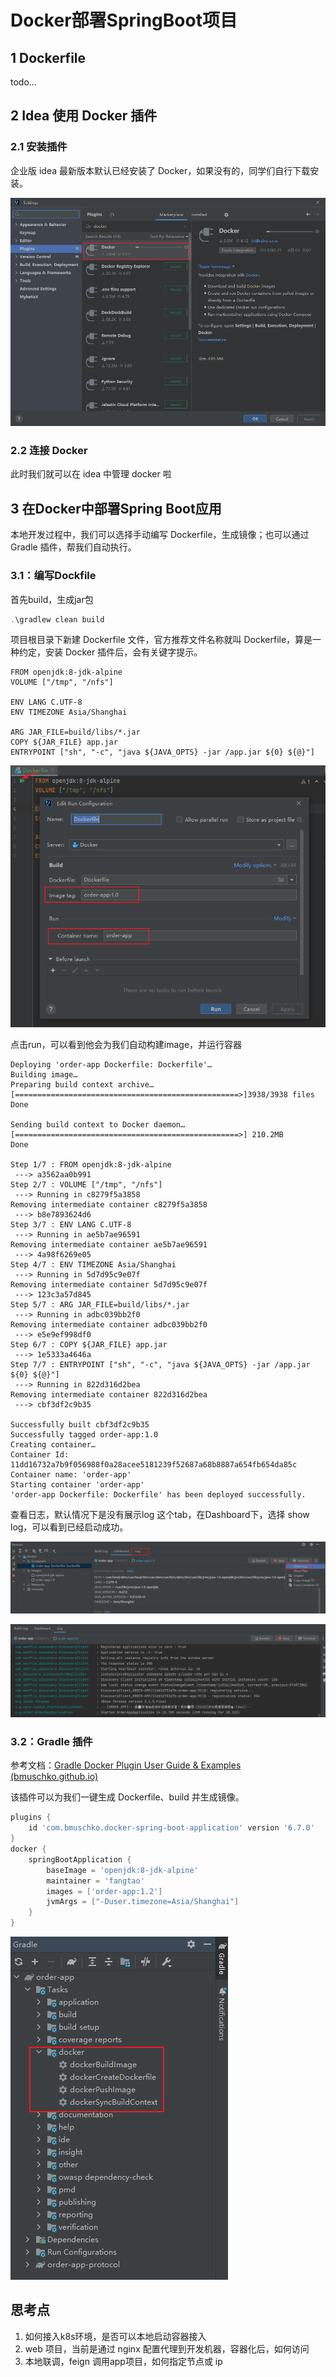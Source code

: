 # Docker部署SpringBoot项目

## 1 Dockerfile

todo...

## 2 Idea 使用 Docker 插件

### 2.1 安装插件

企业版 idea 最新版本默认已经安装了 Docker，如果没有的，同学们自行下载安装。

![image-20220602105845959](./assets/image-20220602105845959.png)

### 2.2 连接 Docker



此时我们就可以在 idea 中管理 docker 啦

## 3 在Docker中部署Spring Boot应用

本地开发过程中，我们可以选择手动编写 Dockerfile，生成镜像；也可以通过 Gradle 插件，帮我们自动执行。

### 3.1：编写Dockfile

首先build，生成jar包

```groovy
.\gradlew clean build
```

项目根目录下新建 Dockerfile 文件，官方推荐文件名称就叫 Dockerfile，算是一种约定，安装 Docker 插件后，会有关键字提示。

```
FROM openjdk:8-jdk-alpine
VOLUME ["/tmp", "/nfs"]
 
ENV LANG C.UTF-8
ENV TIMEZONE Asia/Shanghai
 
ARG JAR_FILE=build/libs/*.jar
COPY ${JAR_FILE} app.jar
ENTRYPOINT ["sh", "-c", "java ${JAVA_OPTS} -jar /app.jar ${0} ${@}"]
```

![image-20220602114547431](./assets/image-20220602114547431.png)

点击run，可以看到他会为我们自动构建image，并运行容器

```
Deploying 'order-app Dockerfile: Dockerfile'…
Building image…
Preparing build context archive…
[==================================================>]3938/3938 files
Done
 
Sending build context to Docker daemon…
[==================================================>] 210.2MB
Done
 
Step 1/7 : FROM openjdk:8-jdk-alpine
 ---> a3562aa0b991
Step 2/7 : VOLUME ["/tmp", "/nfs"]
 ---> Running in c8279f5a3858
Removing intermediate container c8279f5a3858
 ---> b8e7893624d6
Step 3/7 : ENV LANG C.UTF-8
 ---> Running in ae5b7ae96591
Removing intermediate container ae5b7ae96591
 ---> 4a98f6269e05
Step 4/7 : ENV TIMEZONE Asia/Shanghai
 ---> Running in 5d7d95c9e07f
Removing intermediate container 5d7d95c9e07f
 ---> 123c3a57d845
Step 5/7 : ARG JAR_FILE=build/libs/*.jar
 ---> Running in adbc039bb2f0
Removing intermediate container adbc039bb2f0
 ---> e5e9ef998df0
Step 6/7 : COPY ${JAR_FILE} app.jar
 ---> 1e5333a4646a
Step 7/7 : ENTRYPOINT ["sh", "-c", "java ${JAVA_OPTS} -jar /app.jar ${0} ${@}"]
 ---> Running in 822d316d2bea
Removing intermediate container 822d316d2bea
 ---> cbf3df2c9b35
 
Successfully built cbf3df2c9b35
Successfully tagged order-app:1.0
Creating container…
Container Id: 11dd16732a7b9f056988f0a28acee5181239f52687a68b8887a654fb654da85c
Container name: 'order-app'
Starting container 'order-app'
'order-app Dockerfile: Dockerfile' has been deployed successfully.
```



查看日志，默认情况下是没有展示log 这个tab，在Dashboard下，选择 show log，可以看到已经启动成功。

![image-20220602110113925](./assets/image-20220602110113925.png)



![image-20220602110219179](./assets/image-20220602110219179.png)



### 3.2：Gradle 插件

参考文档：[Gradle Docker Plugin User Guide & Examples (bmuschko.github.io)](https://bmuschko.github.io/gradle-docker-plugin/)

该插件可以为我们一键生成 Dockerfile、build 并生成镜像。

```groovy
plugins {
    id 'com.bmuschko.docker-spring-boot-application' version '6.7.0'
}
docker {
    springBootApplication {
        baseImage = 'openjdk:8-jdk-alpine'
        maintainer = 'fangtao'
        images = ['order-app:1.2']
        jvmArgs = ["-Duser.timezone=Asia/Shanghai"]
    }
}
```

![image-20220602110544031](./assets/image-20220602110544031.png)

## 思考点

1. 如何接入k8s环境，是否可以本地启动容器接入
2. web 项目，当前是通过 nginx 配置代理到开发机器，容器化后，如何访问
3. 本地联调，feign 调用app项目，如何指定节点或 ip